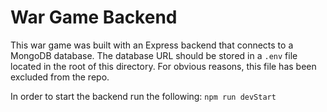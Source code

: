 # War Game Backend

This war game was built with an Express backend that connects to a MongoDB database.
The database URL should be stored in a `.env` file located in the root of this directory. For obvious reasons, this file has been excluded from the repo.

In order to start the backend run the following:
```npm run devStart```
